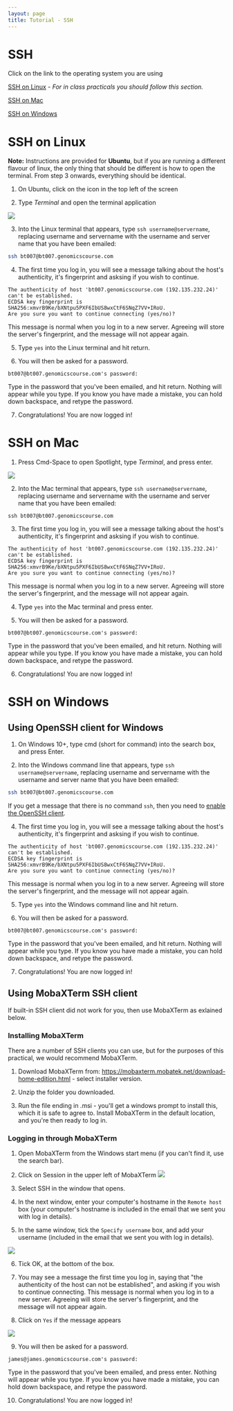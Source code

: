 ```yaml
---
layout: page
title: Tutorial - SSH
---
```


# SSH

Click on the link to the operating system you are using

[SSH on Linux](#sshlinux) - *For in class practicals you should follow this section.*

[SSH on Mac](#sshmac)

[SSH on Windows](#sshwindows)

# SSH on Linux<a name="sshlinux"></a>

**Note:** Instructions are provided for **Ubuntu**, but if you are running a 
different flavour of linux, the only thing that should be different is how to 
open the terminal. From step 3 onwards, everything should be identical.

1) On Ubuntu, click on the icon in the top left of the screen

2) Type *Terminal*  and open the terminal application

![](images/linux_find_terminal.png)

3) Into the Linux terminal that appears, type `ssh username@servername`, 
   replacing username and servername with the username and server name that you 
   have been emailed:

```bash
ssh bt007@bt007.genomicscourse.com
```

4) The first time you log in, you will see a message talking about the host's
   authenticity, it's fingerprint and asksing if you wish to continue.

```
The authenticity of host 'bt007.genomicscourse.com (192.135.232.24)' can't be established.
ECDSA key fingerprint is SHA256:xmvrB9Ke/bXNtpu5PXF6IbUS8wxCtF6SNqZ7VV+IRoU.
Are you sure you want to continue connecting (yes/no)?
```

This message is normal when you log in to a new server. Agreeing will store the server's fingerprint, and the message will not appear again.

5) Type `yes` into the Linux terminal and hit return.

6) You will then be asked for a password.

```
bt007@bt007.genomicscourse.com's password:
```

Type in the password that you've been emailed, and hit return. Nothing will appear while you type. If you know you have made a mistake, you can hold down backspace, and retype the password.

7) Congratulations! You are now logged in!

# SSH on Mac<a name="sshmac"></a>

1) Press Cmd-Space to open Spotlight, type *Terminal*, and press enter.

![](images/spotlight.png)

2) Into the Mac terminal that appears, type `ssh username@servername`, replacing username and servername with the username and server name that you have been emailed:

```
ssh bt007@bt007.genomicscourse.com
```

3) The first time you log in, you will see a message talking about the host's authenticity, it's fingerprint and asksing if you wish to continue.

```
The authenticity of host 'bt007.genomicscourse.com (192.135.232.24)' can't be established.
ECDSA key fingerprint is SHA256:xmvrB9Ke/bXNtpu5PXF6IbUS8wxCtF6SNqZ7VV+IRoU.
Are you sure you want to continue connecting (yes/no)?
```

This message is normal when you log in to a new server. Agreeing will store the server's fingerprint, and the message will not appear again.


4) Type `yes` into the Mac terminal and press enter.


5) You will then be asked for a password.

```
bt007@bt007.genomicscourse.com's password:
```

Type in the password that you've been emailed, and hit return. Nothing will appear while you type. If you know you have made a mistake, you can hold down backspace, and retype the password.

6) Congratulations! You are now logged in!


# SSH on Windows<a name="sshwindows"></a>

## Using OpenSSH client for Windows

1) On Windows 10+, type cmd (short for command) into the search box, and press Enter.

2) Into the Windows command line that appears, type `ssh username@servername`, 
   replacing username and servername with the username and server name that you 
   have been emailed:

```bash
ssh bt007@bt007.genomicscourse.com
```

If you get a message that there is no command `ssh`, then you need to [enable the OpenSSH client](https://docs.microsoft.com/en-us/windows-server/administration/openssh/openssh_install_firstuse). 

4) The first time you log in, you will see a message talking about the host's
   authenticity, it's fingerprint and asksing if you wish to continue.

```
The authenticity of host 'bt007.genomicscourse.com (192.135.232.24)' can't be established.
ECDSA key fingerprint is SHA256:xmvrB9Ke/bXNtpu5PXF6IbUS8wxCtF6SNqZ7VV+IRoU.
Are you sure you want to continue connecting (yes/no)?
```

This message is normal when you log in to a new server. Agreeing will store the server's fingerprint, and the message will not appear again.

5) Type `yes` into the Windows command line and hit return.

6) You will then be asked for a password.

```
bt007@bt007.genomicscourse.com's password:
```

Type in the password that you've been emailed, and hit return. Nothing will appear while you type. If you know you have made a mistake, you can hold down backspace, and retype the password.

7) Congratulations! You are now logged in!

## Using MobaXTerm SSH client

If built-in SSH client did not work for you, then use MobaXTerm as exlained below.

### Installing MobaXTerm

There are a number of SSH clients you can use, but for the purposes of this practical, we would recommend MobaXTerm.

1) Download MobaXTerm from:
<https://mobaxterm.mobatek.net/download-home-edition.html> - select installer version.

2) Unzip the folder you downloaded.

3) Run the file ending in .msi - you'll get a windows prompt to install this, which it is safe to agree to. Install MobaXTerm in the default location, and you're then ready to log in.

### Logging in through MobaXTerm

1) Open MobaXTerm from the Windows start menu (if you can't find it, use the search bar).

2) Click on Session in the upper left of MobaXTerm ![](images/mobasession.PNG)

3) Select SSH in the window that opens.

4) In the next window, enter your computer's hostname in the `Remote host` box
   (your computer's hostname is included in the email that we sent you with log 
   in details).

5) In the same window, tick the `Specify username` box, and add your username 
   (included in the email that we sent you with log in details).

![](images/ssh_login.png)

6) Tick OK, at the bottom of the box.

7) You may see a message the first time you log in, saying that "the authenticity of the host can not be established", and asking if you wish to continue connecting. This message is normal when you log in to a new server. Agreeing will store the server's fingerprint, and the message will not appear again.

8) Click on `Yes` if the message appears

![](images/warning.png)

9) You will then be asked for a password.

```
james@james.genomicscourse.com's password:
```

Type in the password that you've been emailed, and press enter. Nothing will appear while you type. If you know you have made a mistake, you can hold down backspace, and retype the password.

10) Congratulations! You are now logged in!